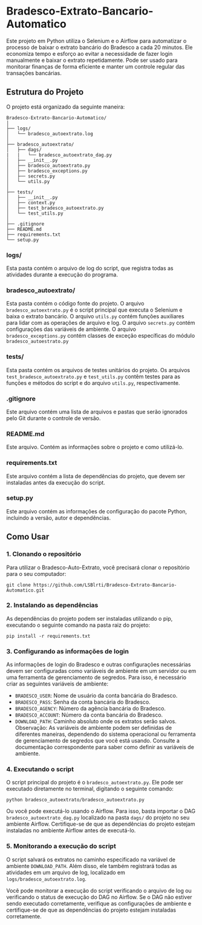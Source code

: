 # Bradesco-Extrato-Bancario-Automatico

Este projeto em Python utiliza o Selenium e o Airflow para automatizar o processo de baixar o extrato bancário do Bradesco a cada 20 minutos. Ele economiza tempo e esforço ao evitar a necessidade de fazer login manualmente e baixar o extrato repetidamente. Pode ser usado para monitorar finanças de forma eficiente e manter um controle regular das transações bancárias.

## Estrutura do Projeto
O projeto está organizado da seguinte maneira:

```
Bradesco-Extrato-Bancario-Automatico/
│
├── logs/
│   └── bradesco_autoextrato.log
│
├── bradesco_autoextrato/
│   ├── dags/
|   |   └── bradesco_autoextrato_dag.py
│   ├── __init__.py
│   ├── bradesco_autoextrato.py
│   ├── bradesco_exceptions.py
│   ├── secrets.py
│   └── utils.py
│
├── tests/
│   ├── __init__.py
│   ├── context.py
│   ├── test_bradesco_autoextrato.py
│   └── test_utils.py
│
├── .gitignore
├── README.md
├── requirements.txt
└── setup.py
```

### logs/
Esta pasta contém o arquivo de log do script, que registra todas as atividades durante a execução do programa.

### bradesco_autoextrato/
Esta pasta contém o código fonte do projeto. O arquivo `bradesco_autoextrato.py` é o script principal que executa o Selenium e baixa o extrato bancário. O arquivo `utils.py` contém funções auxiliares para lidar com as operações de arquivo e log. O arquivo `secrets.py` contém configurações das variáveis de ambiente. O arquivo `bradesco_exceptions.py` contém classes de exceção específicas do módulo `bradesco_autoestrato.py`

### tests/
Esta pasta contém os arquivos de testes unitários do projeto. Os arquivos `test_bradesco_autoextrato.py` e `test_utils.py` contêm testes para as funções e métodos do script e do arquivo `utils.py`, respectivamente.

### .gitignore
Este arquivo contém uma lista de arquivos e pastas que serão ignorados pelo Git durante o controle de versão.

### README.md
Este arquivo. Contém as informações sobre o projeto e como utilizá-lo.

### requirements.txt
Este arquivo contém a lista de dependências do projeto, que devem ser instaladas antes da execução do script.

### setup.py
Este arquivo contém as informações de configuração do pacote Python, incluindo a versão, autor e dependências.

## Como Usar

### 1. Clonando o repositório
Para utilizar o Bradesco-Auto-Extrato, você precisará clonar o repositório para o seu computador:
```shell
git clone https://github.com/LSBlrti/Bradesco-Extrato-Bancario-Automatico.git
```

### 2. Instalando as dependências
As dependências do projeto podem ser instaladas utilizando o pip, executando o seguinte comando na pasta raiz do projeto:
```shell
pip install -r requirements.txt
```

### 3. Configurando as informações de login
As informações de login do Bradesco e outras configurações necessárias devem ser configuradas como variáveis de ambiente em um servidor ou em uma ferramenta de gerenciamento de segredos. Para isso, é necessário criar as seguintes variáveis de ambiente:

- `BRADESCO_USER`: Nome de usuário da conta bancária do Bradesco.
- `BRADESCO_PASS`: Senha da conta bancária do Bradesco.
- `BRADESCO_AGENCY`: Número da agência bancária do Bradesco.
- `BRADESCO_ACCOUNT`: Número da conta bancária do Bradesco.
- `DOWNLOAD_PATH`: Caminho absoluto onde os extratos serão salvos.
Observação: As variáveis de ambiente podem ser definidas de diferentes maneiras, dependendo do sistema operacional ou ferramenta de gerenciamento de segredos que você está usando. Consulte a documentação correspondente para saber como definir as variáveis de ambiente.

### 4. Executando o script
O script principal do projeto é o `bradesco_autoextrato.py`. Ele pode ser executado diretamente no terminal, digitando o seguinte comando:
```shell
python bradesco_autoextrato/bradesco_autoextrato.py
```
Ou você pode executá-lo usando o Airflow. Para isso, basta importar o DAG `bradesco_autoextrato_dag.py` localizado na pasta `dags/` do projeto no seu ambiente Airflow. Certifique-se de que as dependências do projeto estejam instaladas no ambiente Airflow antes de executá-lo.

### 5. Monitorando a execução do script
O script salvará os extratos no caminho especificado na variável de ambiente `DOWNLOAD_PATH`. Além disso, ele também registrará todas as atividades em um arquivo de log, localizado em `logs/bradesco_autoextrato.log`.

Você pode monitorar a execução do script verificando o arquivo de log ou verificando o status de execução do DAG no Airflow. Se o DAG não estiver sendo executado corretamente, verifique as configurações de ambiente e certifique-se de que as dependências do projeto estejam instaladas corretamente.
